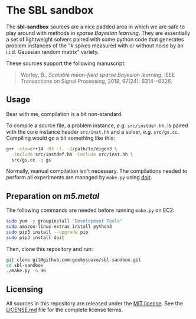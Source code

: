 
# The SBL sandbox

The **sbl-sandbox** sources are a nice padded area in which we are safe
to play around with methods in _sparse Bayesian learning_. They are
essentially a set of lightweight solvers paired with some python
code that generates problem instances of the "_k_ spikes measured
with or without noise by an i.i.d. Gaussian random matrix" variety.

These sources support the following manuscript:

> Worley, B., _Scalable mean-field sparse Bayesian learning_,
> IEEE Transactions on Signal Processing, 2019, 67(24): 6314--6326.

## Usage

Bear with me, compilation is a bit non-standard.

To compile a source file, a problem instance, _e.g._ `src/instdef.hh`, is
paired with the core instance header `src/inst.hh` and a solver,
_e.g._ `src/gs.cc`. Compiling would go a bit something like this:

```bash
g++ -std=c++14 -O3 -I. -I/path/to/eigen3 \
  -include src/instdef.hh -include src/inst.hh \
  src/gs.cc -o gs
```

Normally, manual compilation isn't necessary. The compilations needed
to perform all experiments are managed by `make.py` using
[doit](http://pydoit.org).

## Preparation on *m5.metal*

The following commands are needed before running `make.py` on EC2:
```bash
sudo yum -y groupinstall "Development Tools"
sudo amazon-linux-extras install python3
sudo pip3 install --upgrade pip
sudo pip3 install doit
```

Then, clone this repository and run:
```bash
git clone git@github.com:geekysuavo/sbl-sandbox.git
cd sbl-sandbox
./make.py -n 96
```

## Licensing

All sources in this repository are released under the
[MIT license](https://opensource.org/licenses/MIT). See the
[LICENSE.md](LICENSE.md) file for the complete license terms.
